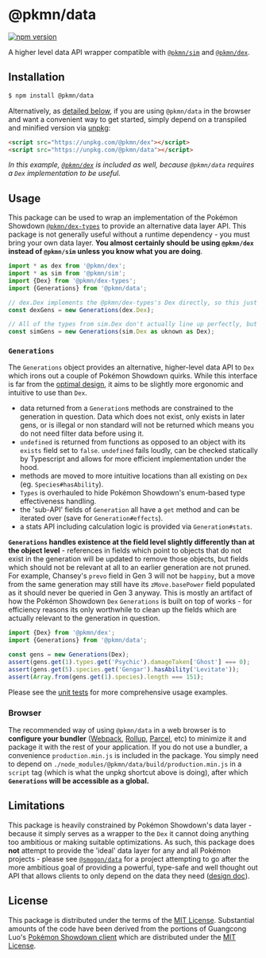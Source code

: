 # @pkmn/data

[![npm version](https://img.shields.io/npm/v/@pkmn/data.svg)](https://www.npmjs.com/package/@pkmn/data)&nbsp;

A higher level data API wrapper compatible with [`@pkmn/sim`][2] and [`@pkmn/dex`][11].

## Installation

```sh
$ npm install @pkmn/data
```

Alternatively, as [detailed below](#browser), if you are using `@pkmn/data` in the browser and want
a convenient way to get started, simply depend on a transpiled and minified version via [unpkg][5]:

```html
<script src="https://unpkg.com/@pkmn/dex"></script>
<script src="https://unpkg.com/@pkmn/data"></script>
```

*In this example, [`@pkmn/dex`][11] is included as well, because `@pkmn/data` requires a `Dex`
implementation to be useful.*

## Usage

This package can be used to wrap an implementation of the Pokémon Showdown [`@pkmn/dex-types`][12]
to provide an alternative data layer API. This package is not generally useful without a runtime
dependency - you must bring your own data layer. **You almost certainly should be using `@pkmn/dex`
instead of `@pkmn/sim` unless you know what you are doing**.

```ts
import * as dex from '@pkmn/dex';
import * as sim from '@pkmn/sim';
import {Dex} from '@pkmn/dex-types';
import {Generations} from '@pkmn/data';

// dex.Dex implements the @pkmn/dex-types's Dex directly, so this just works without complaints
const dexGens = new Generations(dex.Dex);

// All of the types from sim.Dex don't actually line up perfectly, but casting sidesteps that
const simGens = new Generations(sim.Dex as uknown as Dex);
```

### `Generations`

The `Generations` object provides an alternative, higher-level data API to `Dex` which irons out
a couple of Pokémon Showdown quirks. While this interface is far from the
[optimal design](#limitations), it aims to be slightly more ergonomic and intuitive to use than
`Dex`.

- data returned from a `Generation`s methods are constrained to the generation in question. Data
  which does not exist, only exists in later gens, or is illegal or non standard will not be
  returned which means you do not need filter data before using it.
- `undefined` is returned from functions as opposed to an object with its `exists` field set to
  `false`. `undefined` fails loudly, can be checked statically by Typescript and allows for more
  efficient implementation under the hood.
- methods are moved to more intuitive locations than all existing on `Dex`
  (eg. `Species#hasAbility`).
- `Types` is overhauled to hide Pokémon Showdown's enum-based type effectiveness handling.
- the 'sub-API' fields of `Generation` all have a `get` method and can be iterated over (save for
  `Generation#effects`).
- a stats API including calculation logic is provided via `Generation#stats`.

**`Generations` handles existence at the field level slightly differently than at the object level**
\- references in fields which point to objects that do not exist in the generation will be updated
to remove those objects, but fields which should not be relevant at all to an earlier generation
are not pruned. For example, Chansey's `prevo` field in Gen 3 will not be `happiny`, but a move from
the same generation may still have its `zMove.basePower` field populated as it should never be
queried in Gen 3 anyway. This is mostly an artifact of how the Pokémon Showdown `Dex` `Generations`
is built on top of works - for efficiency reasons its only worthwhile to clean up the fields which
are actually relevant to the generation in question.

```ts
import {Dex} from '@pkmn/dex';
import {Generations} from '@pkmn/data';

const gens = new Generations(Dex);
assert(gens.get(1).types.get('Psychic').damageTaken['Ghost'] === 0);
assert(gens.get(5).species.get('Gengar').hasAbility('Levitate'));
assert(Array.from(gens.get(1).species).length === 151);
```

Please see the [unit tests][13] for more comprehensive usage examples.

### Browser

The recommended way of using `@pkmn/data` in a web browser is to **configure your bundler**
([Webpack][6], [Rollup][7], [Parcel][8], etc) to minimize it and package it with the rest of your
application. If you do not use a bundler, a convenience `production.min.js` is included in the
package. You simply need to depend on `./node_modules/@pkmn/data/build/production.min.js` in a
`script` tag (which is what the unpkg shortcut above is doing), after which **`Generations` will be
accessible as a global.**

## Limitations

This package is heavily constrained by Pokémon Showdown's data layer - because it simply serves as
a wrapper to the `Dex` it cannot doing anything too ambitious or making suitable optimizations.
As such, this package does **not** attempt to provide the 'ideal' data layer for any and all
Pokémon projects - please see [`@smogon/data`][4] for a project attempting to go after the more
ambitious goal of providing a powerful, type-safe and well thought out API that allows clients to
only depend on the data they need ([design doc][9]).

## License

This package is distributed under the terms of the [MIT License][1].
Substantial amounts of the code have been derived from the portions of Guangcong
Luo's [Pokémon Showdown client][3] which are distributed under the [MIT License][10].

  [1]: https://github.com/pkmn/ps/blob/master/data/LICENSE
  [2]: https://github.com/pkmn/ps/blob/master/sim
  [3]: https://github.com/smogon/pokemon-showdown-client
  [4]: https://github.com/smogon/data
  [5]: https://unpkg.com/
  [6]: https://webpack.js.org/
  [7]: https://rollupjs.org/
  [8]: https://parceljs.org/
  [9]: https://pkmn.cc/ps-core-design
  [10]: https://github.com/smogon/pokemon-showdown-client/blob/master/src/battle.ts#L6
  [11]: https://github.com/pkmn/ps/blob/master/dex
  [12]: https://github.com/pkmn/ps/blob/master/dex/types/index.d.ts
  [13]: https://github.com/pkmn/ps/blob/master/data/index.test.ts
